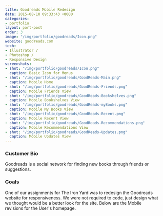 ```yaml
---
title: Goodreads Mobile Redesign
date: 2015-08-10 09:33:43 +0000
categories:
- portfolio
layout: port-post
order: 3
image: "/img/portfolio/goodreads/Icon.png"
website: goodreads.com
tech:
- Illustrator /
- Photoshop /
- Responsive Design
screenshots:
- shot: "/img/portfolio/goodreads/Icon.png"
  caption: Basic Icon for Menus
- shot: "/img/portfolio/goodreads/GoodReads-Main.png"
  caption: Mobile Home
- shot: "/img/portfolio/goodreads/GoodReads-Friends.png"
  caption: Mobile Friends View
- shot: "/img/portfolio/goodreads/GoodReads-Bookshelves.png"
  caption: Mobile Bookshelves View
- shot: "/img/portfolio/goodreads/GoodReads-myBooks.png"
  caption: Mobile My Books View
- shot: "/img/portfolio/goodreads/GoodReads-Recent.png"
  caption: Mobile Recent View
- shot: "/img/portfolio/goodreads/GoodReads-Recommendations.png"
  caption: Mobile Recommendations View
- shot: "/img/portfolio/goodreads/GoodReads-Updates.png"
  caption: Mobile Updates View
---
```


### Customer Bio

Goodreads is a social network for finding new books through friends or suggestions.

### Goals

One of our assignments for The Iron Yard was to redesign the Goodreads website for responsiveness. We were not required to code, just design what we thought would be a better look for the site. Below are the Mobile revisions for the User's homepage.








